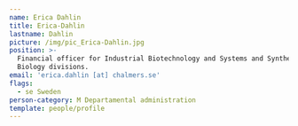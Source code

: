 ```yaml
---
name: Erica Dahlin
title: Erica-Dahlin
lastname: Dahlin
picture: /img/pic_Erica-Dahlin.jpg
position: >-
  Financial officer for Industrial Biotechnology and Systems and Synthetic
  Biology divisions.
email: 'erica.dahlin [at] chalmers.se'
flags:
  - se Sweden
person-category: M Departamental administration
template: people/profile
---
```


